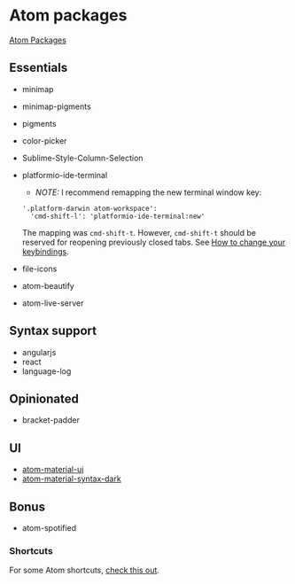# Atom packages
[Atom Packages](https://atom.io/packages)

## Essentials
- minimap
- minimap-pigments
- pigments
- color-picker
- Sublime-Style-Column-Selection
- platformio-ide-terminal
  - _NOTE:_ I recommend remapping the new terminal window key:
  ```
  '.platform-darwin atom-workspace':
    'cmd-shift-l': 'platformio-ide-terminal:new'
    ```
    The mapping was `cmd-shift-t`. However, `cmd-shift-t` should be reserved for reopening previously closed tabs. See [How to change your keybindings](http://stackoverflow.com/questions/22744401/change-keymap-for-tree-viewtoggle-in-atom).


- file-icons
- atom-beautify
- atom-live-server

## Syntax support
- angularjs
- react
- language-log

## Opinionated
- bracket-padder

## UI
- [atom-material-ui](https://github.com/atom-material/atom-material-ui)
- [atom-material-syntax-dark](https://github.com/atom-material/atom-material-syntax-dark)

## Bonus
- atom-spotified

### Shortcuts
For some Atom shortcuts, [check this out](https://github.com/brettinternet/atom-keyboard-shortcuts).
